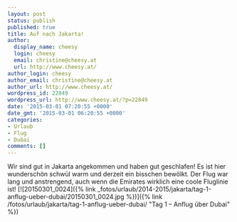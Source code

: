 ```yaml
---
layout: post
status: publish
published: true
title: Auf nach Jakarta!
author:
  display_name: cheesy
  login: cheesy
  email: christine@cheesy.at
  url: http://www.cheesy.at/
author_login: cheesy
author_email: christine@cheesy.at
author_url: http://www.cheesy.at/
wordpress_id: 22849
wordpress_url: http://www.cheesy.at/?p=22849
date: '2015-03-01 07:20:55 +0000'
date_gmt: '2015-03-01 06:20:55 +0000'
categories:
- Urlaub
- Flug
- Dubai
comments: []
---
```

Wir sind gut in Jakarta angekommen und haben gut geschlafen! Es ist hier wunderschön schwül warm und derzeit ein bisschen bewölkt.
Der Flug war lang und anstrengend, auch wenn die Emirates wirklich eine coole Fluglinie ist!
[![20150301_0024]({% link _fotos/urlaub/2014-2015/jakarta/tag-1-anflug-ueber-dubai/20150301_0024.jpg %})]({% link /fotos/urlaub/jakarta/tag-1-anflug-ueber-dubai/ "Tag 1 – Anflug über Dubai" %})
